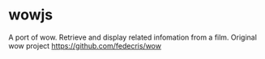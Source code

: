 # wowjs

A port of wow. Retrieve and display related infomation from a film. Original wow project https://github.com/fedecris/wow
